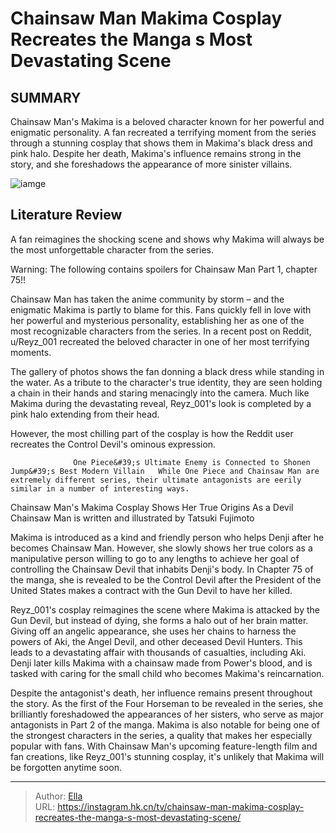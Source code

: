 # Chainsaw Man Makima Cosplay Recreates the Manga s Most Devastating Scene


## SUMMARY 



  Chainsaw Man&#39;s Makima is a beloved character known for her powerful and enigmatic personality.   A fan recreated a terrifying moment from the series through a stunning cosplay that shows them in Makima&#39;s black dress and pink halo.   Despite her death, Makima&#39;s influence remains strong in the story, and she foreshadows the appearance of more sinister villains.  

![iamge](https://static1.srcdn.com/wordpress/wp-content/uploads/2024/01/makima-5.jpg)

## Literature Review

A fan reimagines the shocking scene and shows why Makima will always be the most unforgettable character from the series.




Warning: The following contains spoilers for Chainsaw Man Part 1, chapter 75!!




Chainsaw Man has taken the anime community by storm – and the enigmatic Makima is partly to blame for this. Fans quickly fell in love with her powerful and mysterious personality, establishing her as one of the most recognizable characters from the series. In a recent post on Reddit, u/Reyz_001 recreated the beloved character in one of her most terrifying moments.

The gallery of photos shows the fan donning a black dress while standing in the water. As a tribute to the character&#39;s true identity, they are seen holding a chain in their hands and staring menacingly into the camera. Much like Makima during the devastating reveal, Reyz_001&#39;s look is completed by a pink halo extending from their head.


 

However, the most chilling part of the cosplay is how the Reddit user recreates the Control Devil&#39;s ominous expression.




                  One Piece&#39;s Ultimate Enemy is Connected to Shonen Jump&#39;s Best Modern Villain   While One Piece and Chainsaw Man are extremely different series, their ultimate antagonists are eerily similar in a number of interesting ways.   


 Chainsaw Man&#39;s Makima Cosplay Shows Her True Origins As a Devil 
Chainsaw Man is written and illustrated by Tatsuki Fujimoto
          

Makima is introduced as a kind and friendly person who helps Denji after he becomes Chainsaw Man. However, she slowly shows her true colors as a manipulative person willing to go to any lengths to achieve her goal of controlling the Chainsaw Devil that inhabits Denji&#39;s body. In Chapter 75 of the manga, she is revealed to be the Control Devil after the President of the United States makes a contract with the Gun Devil to have her killed.

Reyz_001&#39;s cosplay reimagines the scene where Makima is attacked by the Gun Devil, but instead of dying, she forms a halo out of her brain matter. Giving off an angelic appearance, she uses her chains to harness the powers of Aki, the Angel Devil, and other deceased Devil Hunters. This leads to a devastating affair with thousands of casualties, including Aki. Denji later kills Makima with a chainsaw made from Power&#39;s blood, and is tasked with caring for the small child who becomes Makima&#39;s reincarnation.




Despite the antagonist&#39;s death, her influence remains present throughout the story. As the first of the Four Horseman to be revealed in the series, she brilliantly foreshadowed the appearances of her sisters, who serve as major antagonists in Part 2 of the manga. Makima is also notable for being one of the strongest characters in the series, a quality that makes her especially popular with fans. With Chainsaw Man&#39;s upcoming feature-length film and fan creations, like Reyz_001&#39;s stunning cosplay, it&#39;s unlikely that Makima will be forgotten anytime soon.



---

> Author: [Ella](https://instagram.hk.cn/)  
> URL: https://instagram.hk.cn/tv/chainsaw-man-makima-cosplay-recreates-the-manga-s-most-devastating-scene/  

